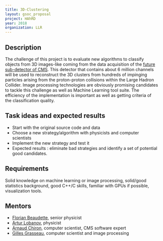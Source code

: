 ```yaml
---
title: 3D-Clustering
layout: gsoc_proposal
project: HAhRD
year: 2018
organization: LLR
---
```


## Description

The challenge of this project is to evaluate new algorithms to classify 
objects from 3D images-like coming from the data acquisition of the [future 
sub-detector of CMS](https://cds.cern.ch/record/2020886). This detector 
that contains about 6 million channels will be used to reconstruct the 3D 
clusters from hundreds of impinging particles arising from the proton-proton 
collisions within the Large Hadron Collider. Image processing technologies 
are obviously promising candidates to tackle this challenge as well as 
Machine Learning  tool suite. The efficiency of the implementation is 
important as well as getting criteria of the classification quality.  

## Task ideas and expected results
 * Start with the original source code and data
 * Choose a new strategy/algorithm with physicists and computer scientists
 * Implement the new strategy and test it
 * Expected results : eliminate bad strategies and identify a set of 
   potential good candidates.

## Requirements
Solid knowledge on machine learning or image processing, solid/good statistics 
background, good C++/C skills, familiar with GPUs if possible, visualization tools.

## Mentors 
  * [Florian Beaudette](mailto:Florian.Beaudette@llr.in2p3.fr), senior physicist
  * [Artur Lobanov](mailto:artur.lobanov@llr.in2p3.fr), physicist
  * [Arnaud Chiron](mailto:chiron@llr.in2p3.fr), computer scientist, CMS software expert
  * [Gilles Grasseau](mailto:gilles.grasseau@llr.in2p3.fr), computer scientist and image processing
  
